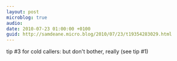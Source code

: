 ```yaml
---
layout: post
microblog: true
audio: 
date: 2010-07-23 01:00:00 +0100
guid: http://samdeane.micro.blog/2010/07/23/t19354283029.html
---
```

tip #3 for cold callers: but don't bother, really (see tip #1)
